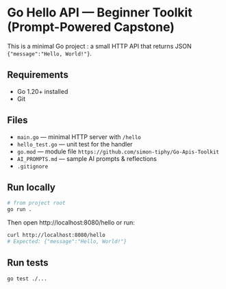 # Go Hello API — Beginner Toolkit (Prompt-Powered Capstone)

This is a minimal Go project : a small HTTP API that returns JSON `{"message":"Hello, World!"}`.

## Requirements
- Go 1.20+ installed
- Git

## Files
- `main.go` — minimal HTTP server with `/hello`
- `hello_test.go` — unit test for the handler
- `go.mod` — module file `https://github.com/simon-tiphy/Go-Apis-Toolkit`
- `AI_PROMPTS.md` — sample AI prompts & reflections
- `.gitignore`

## Run locally
```bash
# from project root
go run .
```

Then open http://localhost:8080/hello or run:
```bash
curl http://localhost:8080/hello
# Expected: {"message":"Hello, World!"}
```

## Run tests
```bash
go test ./...
```

